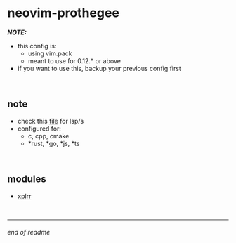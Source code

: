# neovim-prothegee

__*NOTE:*__
- this config is:
    - using vim.pack
    - meant to use for 0.12.* or above
- if you want to use this, backup your previous config first

<br>

## note

- check this [file](./lua/settings/lsps/init.lua) for lsp/s
- configured for:
    - c, cpp, cmake
    - *rust, *go, *js, *ts

<br>

## modules

- [xplrr](./lua/nvim-prt/xplrr.lua)

<br>

---

###### end of readme

